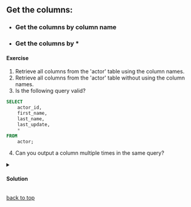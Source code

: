 <a id="title"></a>

## Get the columns:

- ### Get the columns by column name

- ### Get the columns by \*

#### Exercise

1. Retrieve all columns from the 'actor' table using the column names.
2. Retrieve all columns from the 'actor' table without using the column names.
3. Is the following query valid?

```sql
SELECT
    actor_id,
    first_name,
    last_name,
    last_update,
    *
FROM
    actor;
```

4. Can you output a column multiple times in the same query?

<details>
  <summary>

#### Solution

  </summary>

1. Retrieve all columns from the 'actor' table using the column names.

```sql
SELECT
    actor_id,
    first_name,
    last_name,
    last_update
FROM
    actor;
```

2. Retrieve all columns from the 'actor' table without using the column names.

```sql
SELECT
    *
FROM
    actor;
```

3. The following query is valid.

```sql
SELECT
    actor_id,
    first_name,
    last_name,
    last_update,
    *
FROM
    actor;
```

4. Yes, you can output a column multiple times in the same query.
</details>

[back to top](#title)
